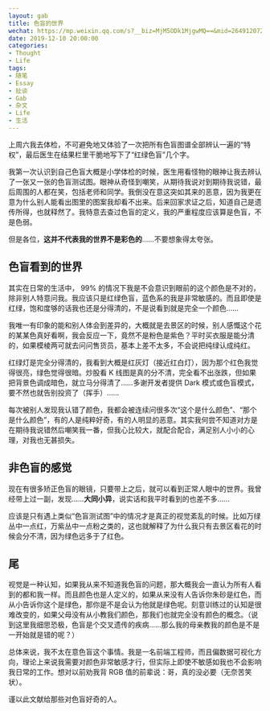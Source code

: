 ```yaml
---
layout: gab
title: 色盲的世界
wechat: https://mp.weixin.qq.com/s?__biz=MjM5ODk1MjgwMQ==&mid=2649120729&idx=1&sn=760bb3a8ca3e3f0b8c02d8b26bfa93a6&chksm=bed015d789a79cc1e43e60189ef165ce1f5841bcd4e401f578d356cbb13b580ac544c177e779&token=1498235136&lang=zh_CN#rd
date: 2019-12-10 20:00:00
categories:
- Thought
- Life
tags:
- 随笔
- Essay
- 扯谈
- Gab
- 杂文
- Life
- 生活
---
```



上周六我去体检，不可避免地又体验了一次把所有色盲图谱全部辨认一遍的“特权”，最后医生在结果栏里干脆地写下了“红绿色盲”几个字。

我第一次认识到自己色盲大概是小学体检的时候，医生用看怪物的眼神让我去辨认了一张又一张的色盲测试图。眼神从奇怪到嘲笑，从期待我说对到期待我说错，最后周围的人都在笑，包括老师和同学。我倒没在意这突如其来的恶意，因为我更在意为什么别人能看出图里的图案我却看不出来。后来回家求证之后，知道自己是遗传所得，也就释然了。我特意去查过色盲的定义，我的严重程度应该算是色盲，不是色弱。

但是各位，**这并不代表我的世界不是彩色的**……不要想象得太夸张。

## 色盲看到的世界

其实在日常的生活中， 99% 的情况下我是不会意识到眼前的这个颜色是不对的，除非别人特意问我。我应该只是红绿色盲，蓝色系的我是非常敏感的。而且即使是红绿，饱和度够的话我也还是分得清的，不是说看到就是完全一个颜色……

我唯一有印象的能和别人体会到差异的，大概就是去景区的时候，别人感慨这个花的某某色真好看啊，我会反应一下，竟然不是粉色是紫色？平时买衣服是能分清的，如果模棱两可就去问问售货员，基本上差不太多，不会说把纯绿认成纯红。

红绿灯是完全分得清的，我看到大概是红灰灯（接近红白灯），因为那个红色我觉得很亮，绿色觉得很暗。炒股看 K 线图是真的分不清，完全看不出涨跌，但如果把背景色调成暗色，就立马分得清了……多谢开发者提供 Dark 模式或色盲模式，要不然也就告别投资了（挥手）……

每次被别人发现我认错了颜色，我都会被连续问很多次“这个是什么颜色”、“那个是什么颜色”，有的人是纯粹好奇，有的人明显的恶意。其实我何尝不知道对方是在期待我说错然后嘲笑我一番，但我心比较大，就配合配合，满足别人小小的心理，对我也无甚损失。


## 非色盲的感觉
现在有很多矫正色盲的眼镜，只要带上之后，就可以看到正常人眼中的世界。我曾经带上过一副，发现……**大同小异**，说实话和我平时看到的也差不多……

应该是只有遇上类似“色盲测试图”中的情况才是真正的视觉紊乱的时候。比如万绿丛中一点红，万紫丛中一点粉之类的，这也就解释了为什么我只有去景区看花的时候会分不清，因为绿色远多于了红色。


## 尾
视觉是一种认知，如果我从来不知道我色盲的问题，那大概我会一直认为所有人看到的都和我一样。而且颜色也是人定义的，如果从来没有人告诉你朱砂是红色，而从小告诉你这个是绿色，那你是不是会认为他就是绿色呢。刻意训练过的认知是很难改变的，如果父母没有从小教我们颜色，那我们也就完全没有颜色的概念。（说到这里我细思恐极，色盲是个交叉遗传的疾病……那么我的母亲教我的颜色是不是一开始就是错的呢？）

总体来说，我不太在意色盲这个事情。我是一名前端工程师，而且偏数据可视化方向，理论上来说我需要对颜色非常敏感才行，但实际上即使不敏感如我也不会影响我日常的工作。想对以前劝我背 RGB 值的前辈说：哥，真的没必要（无奈苦笑状）。

谨以此文献给那些对色盲好奇的人。
